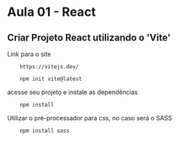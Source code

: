 # Aula 01 - React

## Criar Projeto React utilizando o 'Vite'
Link para o site
```href
    https://vitejs.dev/
```
```bash
    npm init vite@latest
```
acesse seu projeto e instale as dependências
```bash
    npm install
```

Utilizar o pré-processador para css, no caso será o SASS
```bash
    npm install sass
```








